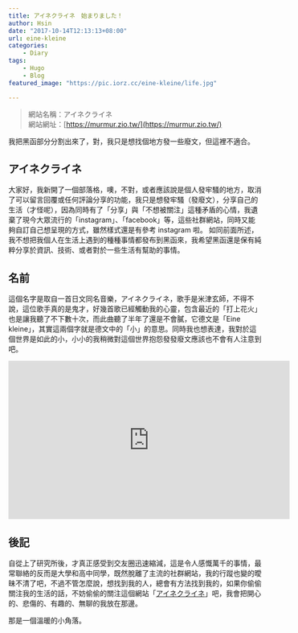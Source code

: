 ```yaml
---
title: アイネクライネ　始まりました！
author: Hsin
date: "2017-10-14T12:13:13+08:00"
url: eine-kleine
categories: 
    - Diary
tags: 
    - Hugo
    - Blog
featured_image: "https://pic.iorz.cc/eine-kleine/life.jpg"

---
```


> 網站名稱：アイネクライネ  
> 網站網址：[https://murmur.zio.tw/](https://murmur.zio.tw/)

我把黑函部分分割出來了，對，我只是想找個地方發一些廢文，但這裡不適合。

<!--more-->

## アイネクライネ ##

大家好，我新開了一個部落格，噢，不對，或者應該說是個人發牢騷的地方，取消了可以留言回覆或任何評論分享的功能，我只是想發牢騷（發廢文），分享自己的生活（才怪呢），因為同時有了「分享」與「不想被關注」這種矛盾的心情，我遺棄了現今大眾流行的「instagram」、「facebook」等，這些社群網站，同時又能夠自訂自己想呈現的方式，雖然樣式還是有參考 instagram 啦。
如同前面所述，我不想把我個人在生活上遇到的種種事情都發布到黑函來，我希望黑函還是保有純粹分享於資訊、技術、或者對於一些生活有幫助的事情。


## 名前 ##

這個名字是取自一首日文同名音樂，アイネクライネ，歌手是米津玄師，不得不說，這位歌手真的是鬼才，好幾首歌已經觸動我的心靈，包含最近的「打上花火」也是讓我聽了不下數十次，而此曲聽了半年了還是不會膩，它德文是「Eine kleine」，其實這兩個字就是德文中的「小」的意思。同時我也想表達，我對於這個世界是如此的小，小小的我稍微對這個世界抱怨發發廢文應該也不會有人注意到吧。

<iframe width="560" height="315" src="https://www.youtube-nocookie.com/embed/-EKxzId_Sj4" frameborder="0" allowfullscreen></iframe>

## 後記 ##

自從上了研究所後，才真正感受到交友圈迅速縮減，這是令人感慨萬千的事情，最常聯絡的反而是大學和高中同學，既然脫離了主流的社群網站，我的行蹤也變的曖昧不清了吧，不過不管怎麼說，想找到我的人，總會有方法找到我的，如果你偷偷關注我的生活的話，不妨偷偷的關注這個網站「[アイネクライネ](https://murmur.zio.tw/)」吧，我會把開心的、悲傷的、有趣的、無聊的我放在那邊。

那是一個溫暖的小角落。

